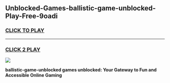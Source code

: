 
## Unblocked-Games-ballistic-game-unblocked-Play-Free-9oadi
<h3>
<a href="https://premium76.site?title=ballistic-game-unblocked&ref=18A">CLICK TO PLAY</a></h3>
<hr>

<h3>
<a href="https://premium76.site?title=ballistic-game-unblocked&ref=18A">CLICK 2 PLAY</a>
  
</h3>

<a href="https://premium76.site?title=ballistic-game-unblocked&ref=18A"><img src="https://clearcache.store/games.png"></a>


**ballistic-game-unblocked games unblocked: Your Gateway to Fun and Accessible Online Gaming**
